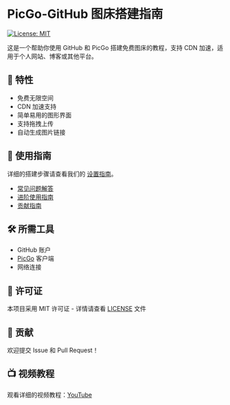 # PicGo-GitHub 图床搭建指南

[![License: MIT](https://img.shields.io/badge/License-MIT-yellow.svg)](https://opensource.org/licenses/MIT)

这是一个帮助你使用 GitHub 和 PicGo 搭建免费图床的教程，支持 CDN 加速，适用于个人网站、博客或其他平台。

## 🚀 特性

- 免费无限空间
- CDN 加速支持
- 简单易用的图形界面
- 支持拖拽上传
- 自动生成图片链接

## 📖 使用指南

详细的搭建步骤请查看我们的 [设置指南](docs/setup-guide.md)。

- [常见问题解答](docs/FAQ.md)
- [进阶使用指南](docs/advanced-guide.md)
- [贡献指南](CONTRIBUTING.md)

## 🛠️ 所需工具

- GitHub 账户
- [PicGo](https://github.com/Molunerfinn/PicGo) 客户端
- 网络连接

## 📝 许可证

本项目采用 MIT 许可证 - 详情请查看 [LICENSE](LICENSE) 文件

## 🤝 贡献

欢迎提交 Issue 和 Pull Request！

## 📺 视频教程

观看详细的视频教程：[YouTube](https://www.youtube.com/watch?v=dg9igIqC0D4)
